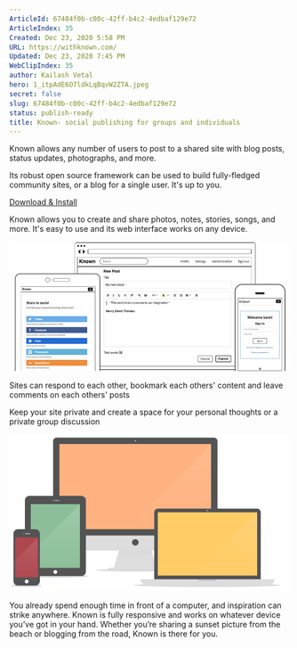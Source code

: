 ```yaml
---
ArticleId: 67484f0b-c00c-42ff-b4c2-4edbaf129e72
ArticleIndex: 35
Created: Dec 23, 2020 5:58 PM
URL: https://withknown.com/
Updated: Dec 23, 2020 7:45 PM
WebClipIndex: 35
author: Kailash Vetal
hero: 1_itpAdE6O7ldkLqBqvW2ZTA.jpeg
secret: false
slug: 67484f0b-c00c-42ff-b4c2-4edbaf129e72
status: publish-ready
title: Known- social publishing for groups and individuals
---
```

Known allows any number of users to post to a shared site with blog posts, status updates, photographs, and more.

Its robust open source framework can be used to build fully-fledged community sites, or a blog for a single user. It's up to you.

[Download & Install](https://withknown.com/opensource/)

Known allows you to create and share photos, notes, stories, songs, and more. It's easy to use and its web interface works on any device.

![35%20ca6f08b53115456d981d56cd0ee09a9a/screens.png](35%20ca6f08b53115456d981d56cd0ee09a9a/screens.png)

Sites can respond to each other, bookmark each others' content and leave comments on each others' posts

Keep your site private and create a space for your personal thoughts or a private group discussion

![35%20ca6f08b53115456d981d56cd0ee09a9a/all-devices.png](35%20ca6f08b53115456d981d56cd0ee09a9a/all-devices.png)

You already spend enough time in front of a computer, and inspiration can strike anywhere. Known is fully responsive and works on whatever device you’ve got in your hand. Whether you’re sharing a sunset picture from the beach or blogging from the road, Known is there for you.
